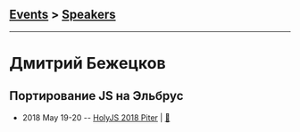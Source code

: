 ## [Events](../README.md) > [Speakers](../speakers.md)
---

# Дмитрий Бежецков

## Портирование JS на Эльбрус
- 2018 May 19-20 -- [HolyJS 2018 Piter](https://youtu.be/mPCTpCJ26zs)  | [:notebook:](https://assets.ctfassets.net/nn534z2fqr9f/1nWkRMc3fukKg84oOaeI0W/a708d7b9a340fb861d0433e4e238439e/ElbrusAnufrienkoBezhetskov.pdf)  
